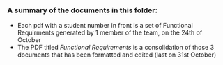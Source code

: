 ### A summary of the documents in this folder:
- Each pdf with a student number in front is a set of Functional Requirments generated by 1 member of the team, on the 24th of October
- The PDF titled _Functional Requirements_ is a consolidation of those 3 documents that has been formatted and edited (last on 31st October)
